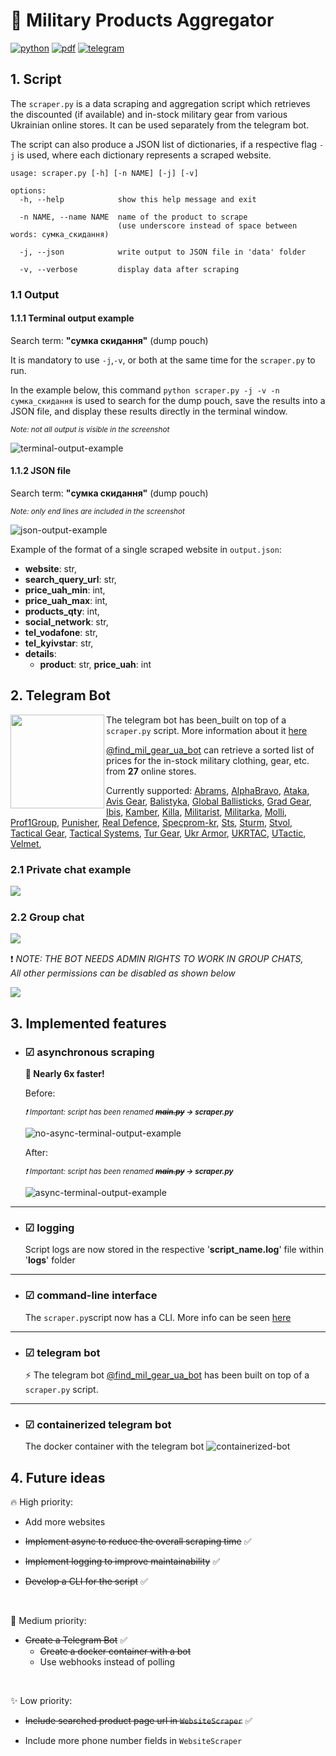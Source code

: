 # 🛒 Military Products Aggregator

[![python](https://img.shields.io/badge/Python-3.12.0-FFD43B)](https://www.python.org/downloads/release/python-3120/)
[![pdf](https://img.shields.io/badge/PDF-stores_scraping_information-f0463c)](assets/mil-gear-stores-scraping.pdf)
[![telegram](https://img.shields.io/badge/Telegram_Bot-Find_Military_Gear_UA-229ED9)](https://web.telegram.org/k/#@find_mil_gear_ua_bot)

## 1. Script

The `scraper.py` is a data scraping and aggregation script which retrieves the discounted (if available) and in-stock military gear from various Ukrainian online stores. It can be used separately from the telegram bot.

The script can also produce a JSON list of dictionaries, if a respective flag `-j` is used, where each dictionary represents a scraped website.

    usage: scraper.py [-h] [-n NAME] [-j] [-v]

    options:
      -h, --help            show this help message and exit
      
      -n NAME, --name NAME  name of the product to scrape
                            (use underscore instead of space between words: сумка_скидання)
      
      -j, --json            write output to JSON file in 'data' folder
      
      -v, --verbose         display data after scraping

### 1.1 Output

#### 1.1.1 Terminal output example

Search term: __"сумка скидання"__ (dump pouch)

It is mandatory to use `-j`,`-v`, or both at the same time for the `scraper.py` to run.

In the example below, this command `python scraper.py -j -v -n сумка_скидання` is used to search for the dump pouch, save the results into a JSON file, and display these results directly in the terminal window.

<sub>_Note: not all output is visible in the screenshot_</sub><br>

![terminal-output-example](assets/mil-products-scraper-cli-interface-example.png)

#### 1.1.2 JSON file

Search term: __"сумка скидання"__ (dump pouch)

<sub>_Note: only end lines are included in the screenshot_</sub>

![json-output-example](assets/mil-products-scraper-json-example.png)

Example of the format of a single scraped website in `output.json`:

- __website__: str,
- __search_query_url__: str,
- __price_uah_min__: int,
- __price_uah_max__: int,
- __products_qty__: int,
- __social_network__: str,
- __tel_vodafone__: str,
- __tel_kyivstar__: str,
- __details__:
  - __product__: str, __price_uah__: int

## 2. Telegram Bot

<img src="assets/telegram-bot/telegram-bot-qr.jpg" width="150" align="left" margin="20px">

The telegram bot has been_built on top of a `scraper.py` script. More information about it [here](#1-script)

[@find_mil_gear_ua_bot](https://web.telegram.org/k/#@find_mil_gear_ua_bot) can retrieve a sorted list of prices for the in-stock military clothing, gear, etc. from __27__ online stores.

Currently supported:
[Abrams](https://abrams.com.ua), [AlphaBravo](https://alphabravo.com.ua), [Ataka](https://attack.kiev.ua), [Avis Gear](https://avisgear.com),
[Balistyka](https://globalballistics.com.ua), [Global Ballisticks](https://globalballistics.com.ua), [Grad Gear](https://gradgear.com.ua),
[Ibis](https://ibis.net.ua), [Kamber](https://kamber.com.ua), [Killa](https://killa.com.ua), [Militarist](https://militarist.ua),
[Militarka](https://militarka.com.ua), [Molli](https://molliua.com), [Prof1Group](https://prof1group.ua), [Punisher](https://punisher.com.ua),
[Real Defence](https://real-def.com), [Specprom-kr](https://specprom-kr.com.ua), [Sts](https://sts-gear.com), [Sturm](https://sturm.com.ua),
[Stvol](https://stvol.ua), [Tactical Gear](https://tacticalgear.ua), [Tactical Systems](https://tactical-systems.com.ua), [Tur Gear](https://turgear.com.ua/),
[Ukr Armor](https://ukrarmor.com.ua), [UKRTAC](https://ukrtac.com/en/), [UTactic](https://utactic.com), [Velmet](https://velmet.ua),
<br clear="left">

### 2.1 Private chat example

<img src="assets/telegram-bot/telegram-bot-showcase.png" align="left"><br clear="left">

### 2.2 Group chat

<img src="assets/telegram-bot/telegram-bot-group-1.png" align="left"><br clear="left">

❗ _NOTE: THE BOT NEEDS ADMIN RIGHTS TO WORK IN GROUP CHATS,<br>All other permissions can be disabled as shown below_

<img src="assets/telegram-bot/telegram-bot-group-2.png" width>

## 3. Implemented features

- ### ☑ __asynchronous scraping__

  __🚀 Nearly 6x faster!__

  Before:

  <sub>_❗ Important: script has been renamed __~~main.py~~ → scraper.py___</sub>

  ![no-async-terminal-output-example](assets/time-no-async.png)

  After:

  <sub>_❗ Important: script has been renamed __~~main.py~~ → scraper.py___</sub>

  ![async-terminal-output-example](assets/time-async.png)

***

- ### ☑ __logging__

  Script logs are now stored in the respective '__script_name.log__' file within '__logs__' folder

***

- ### ☑ __command-line interface__

  The `scraper.py`script now has a CLI. More info can be seen [here](#1-script)

***

- ### ☑ __telegram bot__

  ⚡ The telegram bot [@find_mil_gear_ua_bot](https://web.telegram.org/k/#@find_mil_gear_ua_bot) has been built on top of a `scraper.py` script.

***

- ### ☑ __containerized telegram bot__

  The docker container with the telegram bot ![containerized-bot](assets/telegram-bot/docker-telegram-bot.png)

## 4. Future ideas

🔥 High priority:

- Add more websites

- ~~Implement async to reduce the overall scraping time~~ ✅

- ~~Implement logging to improve maintainability~~ ✅

- ~~Develop a CLI for the script~~ ✅

<br>

🌟 Medium priority:

- ~~Create a Telegram Bot~~ ✅
  - ~~Create a docker container with a bot~~
  - Use webhooks instead of polling

<br>

✨ Low priority:

- ~~Include searched product page url in `WebsiteScraper`~~ ✅

- Include more phone number fields in `WebsiteScraper`
